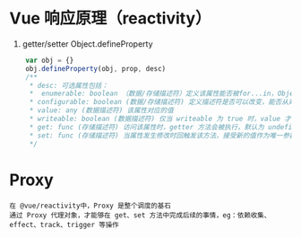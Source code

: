 # Vue 响应原理（reactivity）
1. getter/setter
    Object.defineProperty
```javascript
    var obj = {}
    obj.defineProperty(obj, prop, desc)
    /**
     * desc: 可选属性包括：
     *  enumerable: boolean （数据/存储描述符）定义该属性能否被for...in，Object.keys 等遍历出来
     * configurable: boolean (数据/存储描述符) 定义描述符是否可以改变，能否从对象上被删除
     * value: any (数据描述符) 该属性对应的值
     * writeable: boolean (数据描述符) 仅当 writeable 为 true 时，value 才能被改变
     * get: func (存储描述符) 访问该属性时，getter 方法会被执行，默认为 undefined
     * set: func (存储描述符) 当属性发生修改时回触发该方法，接受新的值作为唯一参数
     */
```

# Proxy
    在 @vue/reactivity中，Proxy 是整个调度的基石
    通过 Proxy 代理对象，才能够在 get、set 方法中完成后续的事情，eg：依赖收集、effect、track、trigger 等操作
    